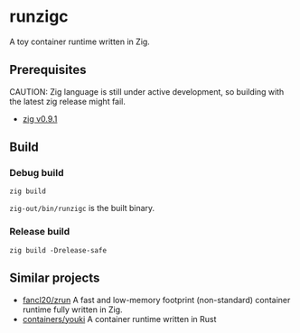 # runzigc

A toy container runtime written in Zig.

## Prerequisites

CAUTION: Zig language is still under active development, so building with the latest zig release might fail.

- [zig v0.9.1](https://github.com/ziglang/zig/releases/tag/0.9.1)

## Build

### Debug build

```
zig build
```

`zig-out/bin/runzigc` is the built binary.

### Release build

```
zig build -Drelease-safe
```

## Similar projects

- [fancl20/zrun](https://github.com/fancl20/zrun) A fast and low-memory footprint (non-standard) container runtime fully written in Zig.
- [containers/youki](https://github.com/containers/youki) A container runtime written in Rust